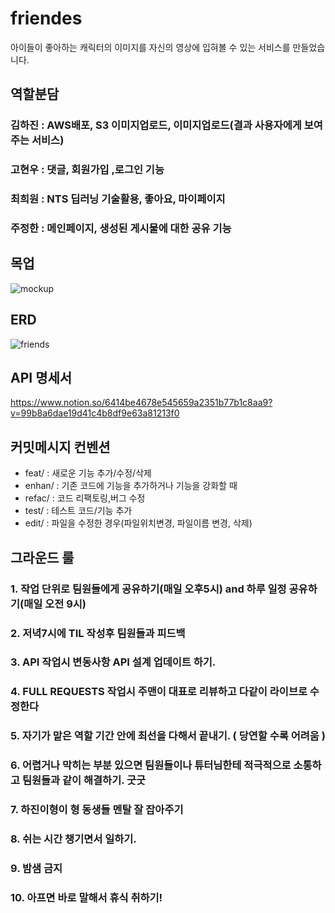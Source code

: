 # friendes

아이들이 좋아하는 캐릭터의 이미지를 자신의 영상에 입혀볼 수 있는 서비스를 만들었습니다.

## 역할분담
### 김하진 : AWS배포, S3 이미지업로드, 이미지업로드(결과 사용자에게 보여주는 서비스)
### 고현우 : 댓글, 회원가입 ,로그인 기능
### 최희원 : NTS 딥러닝 기술활용, 좋아요, 마이페이지
### 주정한 : 메인페이지, 생성된 게시물에 대한 공유 기능

## 목업

![mockup](https://user-images.githubusercontent.com/55477835/176158609-df8279dd-cdbd-4edf-a7a5-152c37e51103.png)


## ERD

![friends](https://user-images.githubusercontent.com/55477835/176158630-17a329cd-53b5-4101-8809-c1a3380166f8.png)


## API 명세서

https://www.notion.so/6414be4678e545659a2351b77b1c8aa9?v=99b8a6dae19d41c4b8df9e63a81213f0

## 커밋메시지 컨벤션

- feat/ : 새로운 기능 추가/수정/삭제
- enhan/ : 기존 코드에 기능을 추가하거나 기능을 강화할 때
- refac/ : 코드 리팩토링,버그 수정
- test/ : 테스트 코드/기능 추가
- edit/ : 파일을 수정한 경우(파일위치변경, 파일이름 변경, 삭제)


## 그라운드 룰

### 1.  작업 단위로 팀원들에게 공유하기(매일 오후5시) and 하루 일정 공유하기(매일 오전 9시)

### 2. 저녁7시에 TIL 작성후 팀원들과 피드백

### 3. API 작업시 변동사항 API 설계 업데이트 하기.

### 4. FULL REQUESTS 작업시 주맨이 대표로 리뷰하고 다같이 라이브로 수정한다

### 5. 자기가 맡은 역할 기간 안에 최선을 다해서 끝내기.  ( 당연할 수록 어려움 )

### 6. 어렵거나 막히는 부분 있으면 팀원들이나 튜터님한테 적극적으로 소통하고 팀원들과 같이 해결하기. 굿굿

### 7. 하진이형이 형 동생들 멘탈 잘 잡아주기

### 8. 쉬는 시간 챙기면서 일하기.

### 9. 밤샘 금지

### 10. 아프면 바로 말해서 휴식 취하기! 
